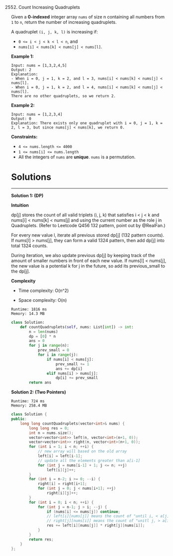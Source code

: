 2552. Count Increasing Quadruplets

Given a **0-indexed** integer array `nums` of size n containing all numbers from `1` to `n`, return the number of increasing quadruplets.

A quadruplet `(i, j, k, l)` is increasing if:

* `0 <= i < j < k < l < n`, and
* `nums[i] < nums[k] < nums[j] < nums[l]`.
 

**Example 1:**
```
Input: nums = [1,3,2,4,5]
Output: 2
Explanation: 
- When i = 0, j = 1, k = 2, and l = 3, nums[i] < nums[k] < nums[j] < nums[l].
- When i = 0, j = 1, k = 2, and l = 4, nums[i] < nums[k] < nums[j] < nums[l]. 
There are no other quadruplets, so we return 2.
```

**Example 2:**
```
Input: nums = [1,2,3,4]
Output: 0
Explanation: There exists only one quadruplet with i = 0, j = 1, k = 2, l = 3, but since nums[j] < nums[k], we return 0.
```

**Constraints:**

* `4 <= nums.length <= 4000`
* `1 <= nums[i] <= nums.length`
* All the integers of `nums` are **unique**. `nums` is a permutation.

# Solutions
---
**Solution 1: (DP)**

__Intuition__

dp[j] stores the count of all valid triplets (i, j, k) that satisfies i < j < k and nums[i] < nums[k] < nums[j] and using the current number as the role j in Quadruplets. (Refer to Leetcode Q456 132 pattern, point out by @RealFan.)

For every new value l, iterate all previous stored dp[j] (132 pattern counts). If nums[l] > nums[j], they can form a valid 1324 pattern, then add dp[j] into total 1324 counts.

During iteration, we also update previous dp[j] by keeping track of the amount of smaller numbers in front of each new value. If nums[l] < nums[j], the new value is a potential k for j in the future, so add its previous_small to the dp[j].

__Complexity__

* Time complexity: O(n^2)

* Space complexity: O(n)

```
Runtime: 1816 ms
Memory: 14.3 MB
```
```python
class Solution:
    def countQuadruplets(self, nums: List[int]) -> int:
        n = len(nums)
        dp = [0] * n
        ans = 0
        for j in range(n):
            prev_small = 0
            for i in range(j):
                if nums[i] < nums[j]:
                    prev_small += 1
                    ans += dp[i]
                elif nums[i] > nums[j]:
                    dp[i] += prev_small
        return ans
```

**Solution 2: (Two Pointers)**
```
Runtime: 724 ms
Memory: 258.4 MB
```
```c++
class Solution {
public:
    long long countQuadruplets(vector<int>& nums) {
        long long res = 0;
        int n = nums.size();
        vector<vector<int>> left(n, vector<int>(n+1, 0));
        vector<vector<int>> right(n, vector<int>(n+1, 0));
        for (int i = 1; i < n; ++i) {
            // new array will based on the old array
            left[i] = left[i-1];
            // update all the elements greater than a[i-1]
            for (int j = nums[i-1] + 1; j <= n; ++j)
                left[i][j]++;
        }
        for (int i = n-2; i >= 0; --i) {
            right[i] = right[i+1];
            for (int j = 0; j < nums[i+1]; ++j)
                right[i][j]++;
        }
        for (int i = 0; i < n; ++i) {
            for (int j = n-1; j > i; --j) {
                if (nums[i] <= nums[j]) continue;
                // left[i][nums[j]] means the count of "until i, < a[j]"
                // right[j][nums[i]] means the count of "unitl j, > a[i]"
                res += left[i][nums[j]] * right[j][nums[i]];
            }
        }
        return res;
    }
};
```
